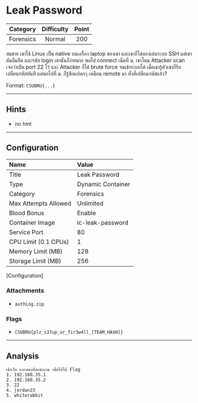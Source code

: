 # Leak Password

| Category | Difficulty | Point |
| :-: | :-: | :-: |
| Forensics | Normal | 200 |

สมชาย เขาใช้ Linux เป็น native บนเครื่อง laptop ของเขา และเขาก็ได้ลองเล่นระบบ SSH แต่เขาดันลืมปิด และรหัส login เขานั้นก็ง่ายมาก พอไป connect เน็ตที่ ม. เขาโดน Attacker scan เจอว่าเปิด port 22 ไว้ และ Attacker ก็ได้ brute force จนเข้าระบบได้ เมื่อเขารู้ตัวเขาก็รีบเปลี่ยนรหัสทันที แต่พอไปที่ ม. ก็รู้สึกแปลกๆ เหมือน remote มา ทั้งที่เปลี่ยนรหัสแล้ว?

Format: `CSUBRU{...}`

---

## Hints

- no hint

---

## Configuration

| Name | Value |
| :- | :- |
| Title | Leak Password |
| Type | Dynamic Container |
| Category | Forensics |
| Max Attempts Allowed | Unlimited |
| Blood Bonus | Enable |
| Container Image | ic-leak-password |
| Service Port | 80 |
| CPU Limit (0.1 CPUs) | 1 |
| Memory Limit (MB) | 128 |
| Storage Limit (MB) | 256 |

[Configuration]

### Attachments

- `authLog.zip`

### Flags

- `CSUBRU{plz_s37up_ur_fir3w4ll_[TEAM_HASH]}`

---

## Analysis

```text
เข้าเว็บ และตอบทีละคำถาม เพื่อให้ได้ Flag
1. 192.168.35.1
2. 192.168.35.2
3. 22
4. jordan23
5. whiterabbit
```
